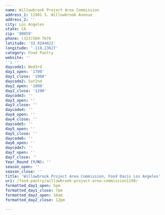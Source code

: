 ```yaml
---
name: Willowbrook Project Area Commission
address_1: 11901 S. Willowbrook Avenue
address_2: ''
city: Los Angeles
state: CA
zip: '90059'
phone: (323)569-7676
latitude: '33.9244622'
longitude: '-118.23627'
category: Food Pantry
website: ''
'': ''
daycode1: Wed3rd
day1_open: '1700'
day1_close: '1900'
daycode2: Sat2nd
day2_open: '1000'
day2_close: '1200'
daycode3: ''
day3_open: ''
day3_close: ''
daycode4: ''
day4_open: ''
day4_close: ''
daycode5: ''
day5_open: ''
day5_close: ''
daycode6: ''
day6_open: ''
daycode7: ''
day7_open: ''
day7_close: ''
Year_Round (Y/N): ''
season_open: ''
season_close: ''
title: 'Willowbrook Project Area Commission, Food Oasis Los Angeles'
uri: /food-pantry/willowbrook-project-area-commission1190/
formatted_day1_open: 5pm
formatted_day1_close: 7pm
formatted_day2_open: 10am
formatted_day2_close: 12pm

---
```


